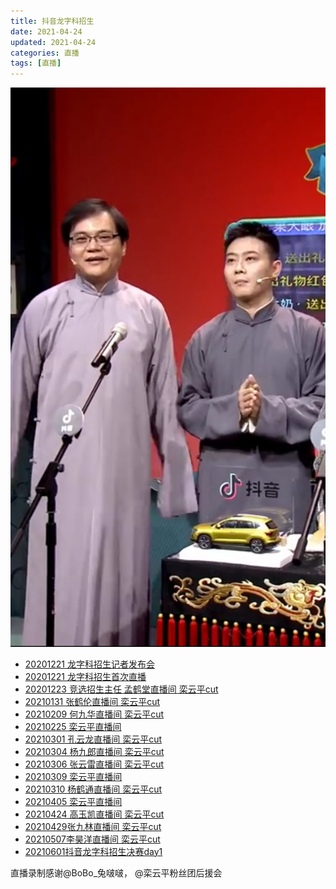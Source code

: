 ```yaml
---
title: 抖音龙字科招生
date: 2021-04-24
updated: 2021-04-24
categories: 直播
tags: [直播]
---
```

![](https://raw.githubusercontent.com/rhenginium/image/main/Screenshot_20210325_121129_com.android.chrome_edi.jpg)

<!--more-->

+ [20201221 龙字科招生记者发布会](https://m.weibo.cn/5126735993/4584713522517914 )
+ [20201221 龙字科招生首次直播](https://m.weibo.cn/status/4584653656690504)
+ [20201223 竞选招生主任 孟鹤堂直播间 栾云平cut](https://m.weibo.cn/3169594930/4585420123279484)
+ [20210131 张鹤伦直播间 栾云平cut](https://m.weibo.cn/5126735993/4599154951591194)
+ [20210209 何九华直播间 栾云平cut](https://m.weibo.cn/7540003520/4602860556257932 )
+ [20210225 栾云平直播间](https://m.weibo.cn/6574451359/4608616517340766)
+ [20210301 孔云龙直播间 栾云平cut](https://m.weibo.cn/7540003520/4610113149338130 )
+ [20210304 杨九郎直播间 栾云平cut](https://m.weibo.cn/7540003520/4611183145387071)
+ [20210306 张云雷直播间 栾云平cut](https://m.weibo.cn/7540003520/4611896969793930)
+ [20210309 栾云平直播间](https://m.weibo.cn/6574451359/4612959853085485)
+ [20210310 杨鹤通直播间 栾云平cut](https://m.weibo.cn/7540003520/4613368201872434)
+ [20210405 栾云平直播间](https://m.weibo.cn/status/4622752932173021?)
+ [20210424 高玉凯直播间 栾云平cut](https://m.weibo.cn/7540003520/4629666864040970 )
+ [20210429张九林直播间 栾云平cut](https://m.weibo.cn/7540003520/4631445747800105)
+ [20210507李昊洋直播间 栾云平cut](https://m.weibo.cn/7540003520/4634319040283347)
+ [20210601抖音龙字科招生决赛day1](https://m.weibo.cn/7540003520/4643463554138444)

直播录制感谢@BoBo_兔啵啵， @栾云平粉丝团后援会

